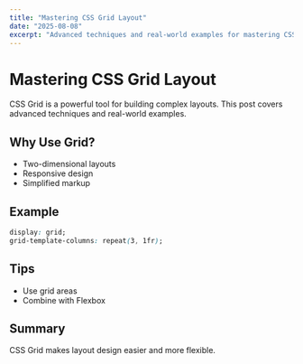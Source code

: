 ```yaml
---
title: "Mastering CSS Grid Layout"
date: "2025-08-08"
excerpt: "Advanced techniques and real-world examples for mastering CSS Grid."
---
```


# Mastering CSS Grid Layout

CSS Grid is a powerful tool for building complex layouts. This post covers advanced techniques and real-world examples.

## Why Use Grid?
- Two-dimensional layouts
- Responsive design
- Simplified markup

## Example
```css
display: grid;
grid-template-columns: repeat(3, 1fr);
```

## Tips
- Use grid areas
- Combine with Flexbox

## Summary
CSS Grid makes layout design easier and more flexible.
